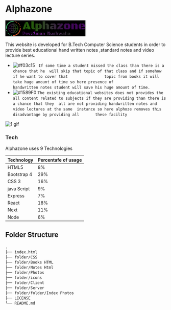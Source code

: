 # Alphazone
<img src="readm/logo.png" height=50 >

This website is developed for B.Tech Computer Science students in  order to provide best educational hand written notes ,standard notes and   video lecture series.


  - ![#f03c15](https://via.placeholder.com/15/f03c15/000000?text=+) ` If some time a student missed the class than there is a chance that he  will skip that topic of that class and if somehow if he want to cover that                topic from books it will take huge amount of time so here presence of              handwritten notes student will save his huge amount of time.`
 - ![#1589F0](https://via.placeholder.com/15/1589F0/000000?text=+) `The existing educational websites does not provides the all content related to subjects if they are providing than there is a chance that they  all are not providing handwritten notes and video lectures at the same  instance so here alphoze removes this disadvantage by providing all       these facility`

![1 gif](https://user-images.githubusercontent.com/53748350/99796627-d32aa780-2b53-11eb-8b87-426ce4752066.gif)

### Tech

Alphazone uses 9 Technologies

Technology| Percentafe of usage
------------ | -------------
HTML5 | 8%
Bootstrap 4 | 29%
CSS 3 | 16%
java Script  | 9%
Express | 7%
React | 18%
Next | 11%
Node  | 6%


## Folder Structure

    .
    ├── index.html
    ├── folder/CSS                       
    ├── folder/Books HTML               
    ├── folder/Notes Html             
    ├── folder/Photos               
    ├── folder/icons
    ├── folder/Client
    ├── folder/Server
    ├── folder/folder/Index Photos
    ├── LICENSE
    └── README.md
